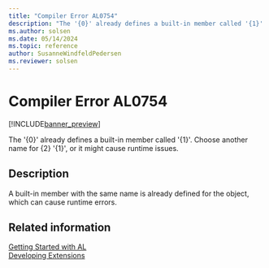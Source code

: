 ```yaml
---
title: "Compiler Error AL0754"
description: "The '{0}' already defines a built-in member called '{1}'."
ms.author: solsen
ms.date: 05/14/2024
ms.topic: reference
author: SusanneWindfeldPedersen
ms.reviewer: solsen
---
```

[//]: # (START>DO_NOT_EDIT)
[//]: # (IMPORTANT:Do not edit any of the content between here and the END>DO_NOT_EDIT.)
[//]: # (Any modifications should be made in the .xml files in the ModernDev repo.)
# Compiler Error AL0754

[!INCLUDE[banner_preview](../includes/banner_preview.md)]

The '{0}' already defines a built-in member called '{1}'. Choose another name for {2} '{1}', or it might cause runtime issues.


## Description
A built-in member with the same name is already defined for the object, which can cause runtime errors.  

[//]: # (IMPORTANT: END>DO_NOT_EDIT)
## Related information  
[Getting Started with AL](../devenv-get-started.md)  
[Developing Extensions](../devenv-dev-overview.md)  